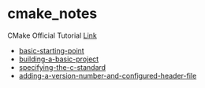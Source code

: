 # cmake_notes

CMake Official Tutorial [Link](https://cmake.org/cmake/help/latest/guide/tutorial/index.html)

 - [basic-starting-point](https://cmake.org/cmake/help/latest/guide/tutorial/A%20Basic%20Starting%20Point.html#step-1-a-basic-starting-point)
 - [building-a-basic-project](https://cmake.org/cmake/help/latest/guide/tutorial/A%20Basic%20Starting%20Point.html#exercise-1-building-a-basic-project)
 - [specifying-the-c-standard](https://cmake.org/cmake/help/latest/guide/tutorial/A%20Basic%20Starting%20Point.html#exercise-2-specifying-the-c-standard)
 - [adding-a-version-number-and-configured-header-file](https://cmake.org/cmake/help/latest/guide/tutorial/A%20Basic%20Starting%20Point.html#exercise-3-adding-a-version-number-and-configured-header-file)